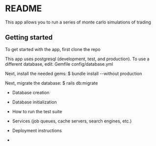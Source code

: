 # README

This app allows you to run a series of monte carlo simulations of trading

## Getting started

To get started with the app, first clone the repo

This app uses postgresql (development, test, and production).
To use a different database, edit:
Gemfile
config/database.yml

Next, install the needed gems:
$ bundle install --without production

Next, migrate the database:
$ rails db:migrate
* Database creation

* Database initialization

* How to run the test suite

* Services (job queues, cache servers, search engines, etc.)

* Deployment instructions

*
